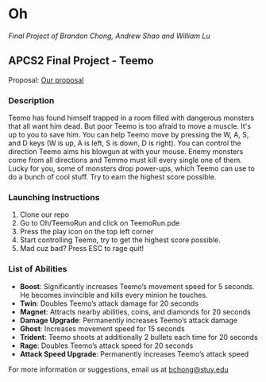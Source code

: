 # Oh
*Final Project of Brandon Chong, Andrew Shao and William Lu*

## APCS2 Final Project - Teemo
Proposal: [Our proposal](./docs/proposal.pdf)

### Description
Teemo has found himself trapped in a room filled with dangerous monsters that all want him dead. But poor Teemo is too afraid to move a muscle. It's up to you to save him. You can help Teemo move by pressing the W, A, S, and D keys (W is up, A is left, S is down, D is right). You can control the direction Teemo aims his blowgun at with your mouse. Enemy monsters come from all directions and Temmo must kill every single one of them. Lucky for you, some of monsters drop power-ups, which Teemo can use to do a bunch of cool stuff. Try to earn the highest score possible.
  
### Launching Instructions
1. Clone our repo
2. Go to Oh/TeemoRun and click on TeemoRun.pde
3. Press the play icon on the top left corner
4. Start controlling Teemo, try to get the highest score possible.
5. Mad cuz bad? Press ESC to rage quit!

### List of Abilities
- **Boost**: Significantly increases Teemo’s movement speed for 5 seconds. He becomes invincible and kills every minion he touches.
- **Twin**: Doubles Teemo’s attack damage for 20 seconds
- **Magnet**: Attracts nearby abilities, coins, and diamonds for 20 seconds
- **Damage Upgrade**: Permanently increases Teemo’s attack damage
- **Ghost**: Increases movement speed for 15 seconds
- **Trident**: Teemo shoots at additionally 2 bullets each time for 20 seconds
- **Rage**: Doubles Teemo’s attack speed for 20 seconds
- **Attack Speed Upgrade**: Permanently increases Teemo’s attack speed

For more information or suggestions, email us at bchong@stuy.edu
